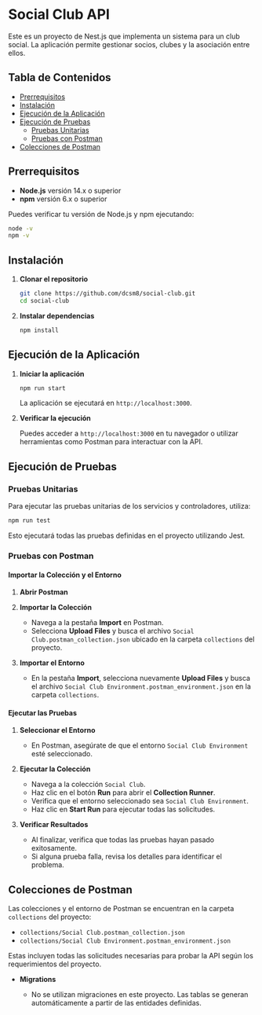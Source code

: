 # Social Club API

Este es un proyecto de Nest.js que implementa un sistema para un club social. La aplicación permite gestionar socios, clubes y la asociación entre ellos.

## **Tabla de Contenidos**

- [Prerrequisitos](#prerrequisitos)
- [Instalación](#instalación)
- [Ejecución de la Aplicación](#ejecución-de-la-aplicación)
- [Ejecución de Pruebas](#ejecución-de-pruebas)
  - [Pruebas Unitarias](#pruebas-unitarias)
  - [Pruebas con Postman](#pruebas-con-postman)
- [Colecciones de Postman](#colecciones-de-postman)

## **Prerrequisitos**

- **Node.js** versión 14.x o superior
- **npm** versión 6.x o superior

Puedes verificar tu versión de Node.js y npm ejecutando:

```bash
node -v
npm -v
```

## **Instalación**

1. **Clonar el repositorio**

   ```bash
   git clone https://github.com/dcsm8/social-club.git
   cd social-club
   ```

2. **Instalar dependencias**

   ```bash
   npm install
   ```

## **Ejecución de la Aplicación**

1. **Iniciar la aplicación**

   ```bash
   npm run start
   ```

   La aplicación se ejecutará en `http://localhost:3000`.

2. **Verificar la ejecución**

   Puedes acceder a `http://localhost:3000` en tu navegador o utilizar herramientas como Postman para interactuar con la API.

## **Ejecución de Pruebas**

### **Pruebas Unitarias**

Para ejecutar las pruebas unitarias de los servicios y controladores, utiliza:

```bash
npm run test
```

Esto ejecutará todas las pruebas definidas en el proyecto utilizando Jest.

### **Pruebas con Postman**

#### **Importar la Colección y el Entorno**

1. **Abrir Postman**

2. **Importar la Colección**

   - Navega a la pestaña **Import** en Postman.
   - Selecciona **Upload Files** y busca el archivo `Social Club.postman_collection.json` ubicado en la carpeta `collections` del proyecto.

3. **Importar el Entorno**

   - En la pestaña **Import**, selecciona nuevamente **Upload Files** y busca el archivo `Social Club Environment.postman_environment.json` en la carpeta `collections`.

#### **Ejecutar las Pruebas**

1. **Seleccionar el Entorno**

   - En Postman, asegúrate de que el entorno `Social Club Environment` esté seleccionado.

2. **Ejecutar la Colección**

   - Navega a la colección `Social Club`.
   - Haz clic en el botón **Run** para abrir el **Collection Runner**.
   - Verifica que el entorno seleccionado sea `Social Club Environment`.
   - Haz clic en **Start Run** para ejecutar todas las solicitudes.

3. **Verificar Resultados**

   - Al finalizar, verifica que todas las pruebas hayan pasado exitosamente.
   - Si alguna prueba falla, revisa los detalles para identificar el problema.

## **Colecciones de Postman**

Las colecciones y el entorno de Postman se encuentran en la carpeta `collections` del proyecto:

- `collections/Social Club.postman_collection.json`
- `collections/Social Club Environment.postman_environment.json`

Estas incluyen todas las solicitudes necesarias para probar la API según los requerimientos del proyecto.

- **Migrations**

  - No se utilizan migraciones en este proyecto. Las tablas se generan automáticamente a partir de las entidades definidas.

